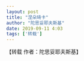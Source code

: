 ```yaml
---
layout: post
title: "涅朵琦卡"
author: "陀思妥耶夫斯基"
date: 2019-09-11 4:03
tags: ['转载']
---
```


【转载 作者：陀思妥耶夫斯基】
